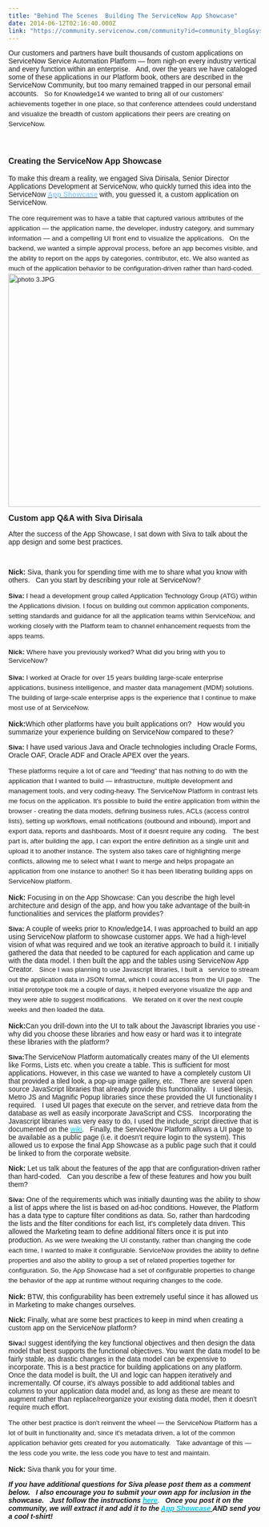 ```yaml
---
title: "Behind The Scenes  Building The ServiceNow App Showcase"
date: 2014-06-12T02:16:40.000Z
link: "https://community.servicenow.com/community?id=community_blog&sys_id=cefd662ddbd0dbc01dcaf3231f96191a"
---
```

<p><span style="font-family: Arial;">Our customers and partners have built thousands of custom applications on ServiceNow Service Automation Platform — from nigh-on every industry vertical and every function within an enterprise.   And, over the years we have cataloged some of these applications in our Platform book, others are described in the ServiceNow Community, but too many remained trapped in our personal email accounts.   </span><span style="font-family: Arial; font-size: 10pt; line-height: 1.5em;">So for Knowledge14 we wanted to bring all of our customers' achievements together in one place, so that conference attendees could understand and visualize the breadth of custom applications their peers are creating on ServiceNow. </span></p><p><span style="font-family: Arial; font-size: 12pt; line-height: 1.5em;"><strong><br/></strong></span></p><p><span style="font-family: Arial; font-size: 12pt; line-height: 1.5em;"><strong>Creating the ServiceNow App Showcase</strong></span></p><p><span style="font-family: Arial;">To make this dream a reality, we engaged Siva Dirisala, Senior Director Applications Development at ServiceNow, who quickly turned this idea into the ServiceNow <span style="color: #3366ff;"><strong><a href="https://appcentral1.service-now.com/app_showcase.do"><span style="color: #99ccff;">App Showcase</span></a></strong></span> with, you guessed it, a custom application on ServiceNow.   </span></p><p><span style="font-family: Arial; font-size: 10pt; line-height: 1.5em;">The core requirement was to have a table that captured various attributes of the application — the application name, the developer, industry category, and summary information — and a compelling UI front end to visualize the applications.   On the backend, we wanted a simple approval process, before an app becomes visible, and the ability to report on the apps by categories, contributor, etc. We also wanted as much of the application behavior to be configuration-driven rather than hard-coded.   <img   alt="photo 3.JPG" class="image-0 jive-image" src="29a5b0c2db9097041dcaf3231f9619f7.iix" style="height: 465px; width: 620px;"/></span></p><p><span style="font-size: 12pt; font-family: Arial;"><strong>Custom app Q&amp;A with Siva Dirisala</strong></span></p><p><span style="font-family: Arial;">After the success of the App Showcase, I sat down with Siva to talk about the app design and some best practices.</span></p><p><span style="font-family: Arial;"><strong><br/></strong></span></p><p><span style="font-family: Arial;"><strong>Nick:</strong> Siva, thank you for spending time with me to share what you know with others.   Can you start by describing your role at ServiceNow?</span></p><p><span style="font-family: Arial; font-size: 10pt; line-height: 1.5em;"><strong>Siva:</strong></span><span style="font-family: Arial; font-size: 10pt; line-height: 1.5em;"> I head a development group called Application Technology Group (ATG) within the Applications division. I focus on building out common application components, setting standards and guidance for all the application teams within ServiceNow, and working closely with the Platform team to channel enhancement requests from the apps teams.</span></p><p></p><p><span style="font-size: 12.0pt; font-family: Arial;"><span style="font-size: 10pt;"><strong>Nick:</strong> Where have you previously worked? What did you bring with you to</span><span style="font-size: 12pt;"> </span></span><span style="font-family: Arial; font-size: 10pt; line-height: 1.5em;">ServiceNow?</span></p><p><span style="font-family: Arial; font-size: 10pt; line-height: 1.5em;"><span style="font-size: 10pt; font-family: Arial;"><strong>Siva:</strong></span> I worked at Oracle for over 15 years building large-scale enterprise applications, business intelligence, and master data management (MDM) solutions. The building of large-scale enterprise apps is the experience that I continue to make most use of at ServiceNow.</span></p><p></p><p><span style="font-family: Arial;"><span style="font-family: Arial;"><strong>Nick:</strong></span>Which other platforms have you built applications on?   How would you summarize your experience building on ServiceNow compared to these?</span></p><p><span style="font-family: Arial;"><span style="font-size: 10pt; font-family: Arial;"><strong>Siva:</strong></span> I have used various Java and Oracle technologies including Oracle Forms, Oracle OAF, Oracle ADF and Oracle APEX over the years. </span></p><p><span style="font-family: Arial; font-size: 10pt; line-height: 1.5em;">These platforms require a lot of care and "feeding" that has nothing to do with the application that I wanted to build — infrastructure, multiple development and management tools, and very coding-heavy. The ServiceNow Platform in contrast lets me focus on the application. </span><span style="font-family: Arial; font-size: 10pt; line-height: 1.5em;">It's possible to build the entire application from within the browser - creating the data models, defining business rules, ACLs (access control lists), setting up workflows, email notifications (outbound and inbound), import and export data, reports and dashboards. Most of it doesnt require any coding.   The best part is, after building the app, I can export the entire definition as a single unit and upload it to another instance. The system also takes care of highlighting merge conflicts, allowing me to select what I want to merge and helps propagate an application from one instance to another! So it has been liberating building apps on ServiceNow platform.</span></p><p></p><p><span style="font-family: Arial;"><span style="font-family: Arial;"><strong>Nick:</strong></span> Focusing in on the App Showcase: Can you describe the high level architecture and design of the app, and how you take advantage of the built-in functionalities and services the platform provides?</span></p><p><span style="font-family: Arial;"><span style="font-size: 10pt; font-family: Arial;"><strong>Siva:</strong></span> A couple of weeks prior to Knowledge14, I was approached to build an app using ServiceNow platform to showcase customer apps. We had a high-level vision of what was required and we took an iterative approach to build it. I initially gathered the data that needed to be captured for each application and came up with the data model. I then built the app and the tables using ServiceNow App Creator.   </span><span style="font-family: Arial; font-size: 10pt; line-height: 1.5em;">Since I was planning to use Javascript libraries, I built a   service to stream out the application data in JSON format, which I could access from the UI page.   The initial prototype took me a couple of days, it helped everyone visualize the app and they were able to suggest modifications.   We iterated on it over the next couple weeks and then loaded the data.</span></p><p></p><p><span style="font-family: Arial;"><span style="font-family: Arial;"><strong>Nick:</strong></span>Can you drill-down into the UI to talk about the Javascript libraries you use - why did you choose these libraries and how easy or hard was it to integrate these libraries with the platform?</span></p><p><span style="font-family: Arial;"><span style="font-size: 10pt; font-family: Arial;"><strong>Siva:</strong></span>The ServiceNow Platform automatically creates many of the UI elements like Forms, Lists etc. when you create a table. This is sufficient for most applications. However, in this case we wanted to have a completely custom UI that provided a tiled look, a pop-up image gallery, etc.   There are several open source JavaScript libraries that already provide this functionality.   I used tilesjs, Metro JS and Magnific Popup libraries since these provided the UI functionality I required.   I used UI pages that execute on the server, and retrieve data from the database as well as easily incorporate JavaScript and CSS.   Incorporating the Javascript libraries was very easy to do, I used the include_script directive that is documented on the <a href="http://wiki.servicenow.com/index.php?title=Extensions_to_Jelly_Syntax#.3Cg:include_script.2F.3E"><span style="color: #00ccff;">wiki</span></a>.   <span style="font-family: Arial;">Finally, the ServiceNow Platform allows a UI page to be available as a public page (i.e. it doesn't require login to the system). This allowed us to expose the final App Showcase as a public page such that it could be linked to from the corporate website.</span></span></p><p></p><p><span style="font-family: Arial;"><span style="font-family: Arial;"><strong>Nick:</strong></span> Let us talk about the features of the app that are configuration-driven rather than hard-coded.   Can you describe a few of these features and how you built them?</span></p><p><span style="font-family: Arial;"><span style="font-size: 10pt; font-family: Arial;"><strong>Siva:</strong></span> One of the requirements which was initially daunting was the ability to show a list of apps where the list is based on ad-hoc conditions. However, the Platform has a data type to capture filter conditions as data. So, rather than hardcoding the lists and the filter conditions for each list, it's completely data driven. This allowed the Marketing team to define additional filters once it is put into production. </span><span style="font-family: Arial; font-size: 10pt; line-height: 1.5em;">As we were tweaking the UI constantly, rather than changing the code each time, I wanted to make it configurable. ServiceNow provides the ability to define properties and also the ability to group a set of related properties together for configuration. So, the App Showcase had a set of configurable properties to change the behavior of the app at runtime without requiring changes to the code.   </span></p><p></p><p><span style="font-family: Arial;"><span style="font-family: Arial;"><strong>Nick:</strong></span> BTW, this configurability has been extremely useful since it has allowed us in Marketing to make changes ourselves.   </span></p><p></p><p><span style="font-family: Arial;"><span style="font-family: Arial;"><strong>Nick:</strong></span> Finally, what are some best practices to keep in mind when creating a custom app on the ServiceNow platform?</span></p><p><span style="font-family: Arial;"><span style="font-size: 10pt; font-family: Arial;"><strong>Siva:</strong></span>I suggest identifying the key functional objectives </span><span style="font-family: Arial;">and then design the data model that best supports the functional objectives. You want the data model to be fairly stable, as drastic changes in the data model can be expensive to incorporate. This is a best practice for building applications on any platform. Once the data model is built, the UI and logic can happen iteratively and incrementally. Of course, it's always possible to add additional tables and columns to your application data model and, as long as these are meant to augment rather than replace/reorganize your existing data model, then it doesn't require much effort.</span></p><p><span style="font-family: Arial; font-size: 10pt; line-height: 1.5em;">The other best practice is don't reinvent the wheel — the ServiceNow Platform has a lot of built in functionality and, since it's metadata driven, a lot of the common application behavior gets created for you automatically.   Take advantage of this — the less code you write, the less code you have to test and maintain.</span></p><p></p><p><span style="font-family: Arial;"><span style="font-family: Arial;"><strong>Nick:</strong></span> Siva thank you for your time.</span></p><p></p><p><span style="font-family: Arial;"><strong><em>If you have additional questions for Siva please post them as a comment below.   I also encourage you to submit your own app for inclusion in the showcase.   Just follow the instructions <a _jive_internal="true" href="/community?id=community_article&sys_id=c27c62e1dbd0dbc01dcaf3231f9619d3"><span style="color: #00ccff;">here</span></a><span style="color: #00ccff;">.</span>   Once you post it on the community, we will extract it and add it to the <a href="https://appcentral1.service-now.com/app_showcase.do"><span style="color: #00ccff;">App Showcase </span></a>AND send you a cool t-shirt!</em></strong></span></p>